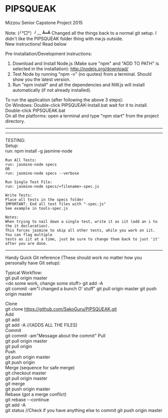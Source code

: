 # PIPSQUEAK  
Mizzou Senior Capstone Project 2015  
  
Note:  	(╯°□°）╯︵ ┻━┻  Changed all the things back to a normal git setup.  I didn't like the PIPSQUEAK folder thing with nw.js outside.  
		New instructions! Read below  
  
Pre-Installation/Development instructions:  
1. Download and Install Node.js (Make sure "npm" and "ADD TO PATH" is selected in the installation): http://nodejs.org/download/  
2. Test Node by running "npm -v" (no quotes) from a terminal.  Should show you the latest version.  
3. Run "npm install" and all the dependencies and NW.js will install automatically (if not already installed). 
  
To run the application (after following the above 3 steps):  
On Windows: Double-click PIPSQUEAK-Install.bat wait for it to install.  
			Double-click PIPSQUEAK.bat  
On all the platforms: open a terminal and type "npm start" from the project directory.  
  
-----------------------   

-----------------------   
  
TESTING:  
	Setup:  
	run: npm install -g jasmine-node
	  
	Run All Tests:  
	run: jasmine-node specs
	OR  
	run: jasmine-node specs --verbose  
	  
	Run Single Test File:  
	run: jasmine-node specs/<filename>-spec.js
	  
	Write Tests:  
	Place all tests in the specs folder  
	IMPORTANT: End all test files with "-spec.js"  
	See example in tools-spec.js  
	  
	Notes:  
	When trying to nail down a single test, write it as iit (add an i to the it declaration).  
	This forces jasmine to skip all other tests, while you work on iit.  You can flag multiple  
	tests as iit at a time, just be sure to change them back to just 'it' after you are done.  
  
-----------------------   
Handy Quick Git reference (These should work no matter how you personally have Git setup):  

Typical Workflow:  
	git pull origin master  
	<do some work, change some stuff>
	git add -A  
	git commit -am"I changed a bunch O' stuff"
	git pull origin master
	git push origin master  

Clone  
	git clone https://github.com/SakoGuru/PIPSQUEAK.git  
Add  
	git add <filename>  
	git add -A  			//(ADDS ALL THE FILES)  
Commit  
	git commit -am"Message about the commit"
Pull  
	git pull origin master  
	git pull origin <branch name>  
Push  
	git push origin master  
	git push origin <branch name>  
Merge (sequence for safe merge)  
	git checkout master  
	git pull origin master  
	git merge <branch to be merged>  
	git push origin master  
Rebase (got a merge conflict)  
	<fix the files in conflict>
	git rebase --continue  
	git add -A  
	git status  			//Check if you have anything else to commit
	git push origin master  
